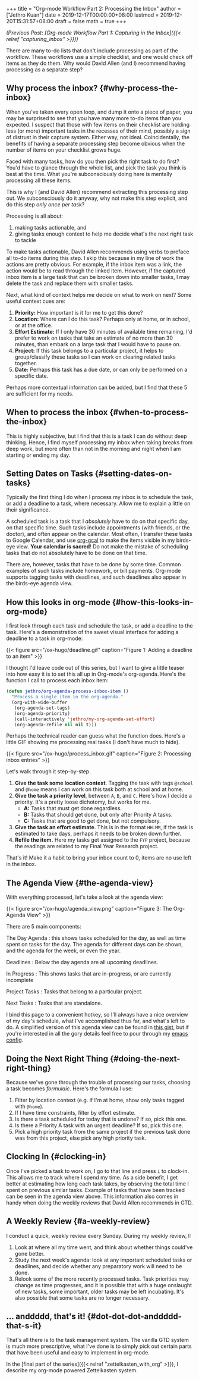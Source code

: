 +++
title = "Org-mode Workflow Part 2: Processing the Inbox"
author = ["Jethro Kuan"]
date = 2019-12-17T00:00:00+08:00
lastmod = 2019-12-20T15:31:57+08:00
draft = false
math = true
+++

_(Previous Post: [Org-mode Workflow Part 1: Capturing in the Inbox]({{< relref "capturing_inbox" >}}))_

There are many to-do lists that don't include processing as part of
the workflow. These workflows use a simple checklist, and one would
check off items as they do them. Why would David Allen (and I)
recommend having processing as a separate step?


## Why process the inbox? {#why-process-the-inbox}

When you've taken every open loop, and dump it onto a piece of paper,
you may be surprised to see that you have many more to-do items than
you expected. I suspect that those with few items on their checklist
are holding less (or more) important tasks in the recesses of their
mind, possibly a sign of distrust in their capture system. Either way,
not ideal. Coincidentally, the benefits of having a separate
processing step become obvious when the number of items on your
checklist grows huge.

Faced with many tasks, how do you then pick the right task to do
first? You'd have to glance through the whole list, and pick the task
you think is best at the time. What you're subconsciously doing here
is mentally processing all these items.

This is why I (and David Allen) recommend extracting this processing
step out. We subconsciously do it anyway, why not make this step
explicit, and do this step _only once per task_?

Processing is all about:

1.  making tasks actionable, and
2.  giving tasks enough context to help me decide what's the next right
    task to tackle

To make tasks actionable, David Allen recommends using verbs to
preface all to-do items during this step. I skip this because in my
line of work the actions are pretty obvious. For example, if the inbox
item was a link, the action would be to read through the linked item.
However, if the captured inbox item is a large task that can be broken
down into smaller tasks, I may delete the task and replace them with
smaller tasks.

Next, what kind of context helps me decide on what to work on next?
Some useful context cues are:

1.  **Priority:** How important is it for me to get this done?
2.  **Location:** Where can I do this task? Perhaps only at home, or in
    school, or at the office.
3.  **Effort Estimate:** If I only have 30 minutes of available time
    remaining, I'd prefer to work on tasks that take an estimate of no
    more than 30 minutes, than embark on a large task that I would have
    to pause on.
4.  **Project:** If this task belongs to a particular project, it helps
    to group/classify these tasks so I can work on clearing related
    tasks together.
5.  **Date:** Perhaps this task has a due date, or can only be performed
    on a specific date.

Perhaps more contextual information can be added, but I find that
these 5 are sufficient for my needs.


## When to process the inbox {#when-to-process-the-inbox}

This is highly subjective, but I find that this is a task I can do
without deep thinking. Hence, I find myself processing my inbox when
taking breaks from deep work, but more often than not in the morning
and night when I am starting or ending my day.


## Setting Dates on Tasks {#setting-dates-on-tasks}

Typically the first thing I do when I process my inbox is to schedule
the task, or add a deadline to a task, where necessary. Allow me to
explain a little on their significance.

A scheduled task is a task that I _absolutely_ have to do on that
specific day, on that specific time. Such tasks include appointments
(with friends, or the doctor), and often appear on the calendar. Most
often, I transfer these tasks to Google Calendar, and use [org-gcal](https://github.com/myuhe/org-gcal.el) to
make the items visible in my birds-eye view. **Your calendar is
sacred**! Do not make the mistake of scheduling tasks that do not
absolutely have to be done on that time.

There are, however, tasks that have to be done by some time. Common
examples of such tasks include homework, or bill payments. Org-mode
supports tagging tasks with deadlines, and such deadlines also appear
in the birds-eye agenda view.


## How this looks in org-mode {#how-this-looks-in-org-mode}

I first look through each task and schedule the task, or add a
deadline to the task. Here's a demonstration of the sweet visual
interface for adding a deadline to a task in org-mode:

{{< figure src="/ox-hugo/deadline.gif" caption="Figure 1: Adding a deadline to an item" >}}

I thought I'd leave code out of this series, but I want to give a
little teaser into how easy it is to set this all up in Org-mode's
org-agenda. Here's the function I call to process each inbox item:

```lisp
(defun jethro/org-agenda-process-inbox-item ()
  "Process a single item in the org-agenda."
  (org-with-wide-buffer
   (org-agenda-set-tags)
   (org-agenda-priority)
   (call-interactively 'jethro/my-org-agenda-set-effort)
   (org-agenda-refile nil nil t)))
```

Perhaps the technical reader can guess what the function does. Here's
a little GIF showing me processing real tasks (I don't have much to
hide).

{{< figure src="/ox-hugo/process_inbox.gif" caption="Figure 2: Processing inbox entries" >}}

Let's walk through it step-by-step.

1.  **Give the task some location context**. Tagging the task with tags
    `@school` and `@home` means I can work on this task both at school
    and at home.
2.  **Give the task a priority level**, between `A`, `B`, and `C`. Here's how I
    decide a priority. It's a pretty loose dichotomy, but works for me.
    -   **A:** Tasks that must get done regardless.
    -   **B:** Tasks that should get done, but only after Priority A tasks.
    -   **C:** Tasks that are good to get done, but not compulsory.
3.  **Give the task an effort estimate**. This is in the format `HH:MM`,
    if the task is estimated to take days, perhaps it needs to be
    broken down further.
4.  **Refile the item.** Here my tasks get assigned to the `FYP` project,
    because the readings are related to my Final Year Research project.

That's it! Make it a habit to bring your inbox count to 0, items are
no use left in the inbox.


## The Agenda View {#the-agenda-view}

With everything processed, let's take a look at the agenda view:

{{< figure src="/ox-hugo/agenda_view.png" caption="Figure 3: The Org-Agenda View" >}}

There are 5 main components:

The Day Agenda
: this shows tasks scheduled for the day, as well as
    time spent on tasks for the day. The agenda for different days can
    be shown, and the agenda for the week, or even the year.

Deadlines
: Below the day agenda are all upcoming deadlines.

In Progress
: This shows tasks that are in-progress, or are
    currently incomplete

Project Tasks
: Tasks that belong to a particular project.

Next Tasks
: Tasks that are standalone.

I bind this page to a convenient hotkey, so I'll always have a nice
overview of my day's schedule, what I've accomplished thus far, and
what's left to do. A simplified version of this agenda view can be
found in [this gist](https://gist.github.com/jethrokuan/78936a44f249e2c1a61b5184669a32d7), but if you're interested in all the gory details
feel free to pour through my [emacs config](https://github.com/jethrokuan/.emacs.d/blob/master/init.el).


## Doing the Next Right Thing {#doing-the-next-right-thing}

Because we've gone through the trouble of processing our tasks,
choosing a task becomes _formulaic_. Here's the formula I
use:

1.  Filter by location context (e.g. if I'm at home, show only tasks
    tagged with `@home`).
2.  If I have time constraints, filter by effort estimate.
3.  Is there a task scheduled for today that is undone? If so, pick this one.
4.  Is there a Priority A task with an urgent deadline? If so, pick
    this one.
5.  Pick a high priority task from the same project if the previous
    task done was from this project, else pick any high priority task.


## Clocking In {#clocking-in}

Once I've picked a task to work on, I go to that line and press `i` to
clock-in. This allows me to track where I spend my time. As a side
benefit, I get better at estimating how long each task takes, by
observing the total time I spent on previous similar tasks. Example of
tasks that have been tracked can be seen in the agenda view above.
This information also comes in handy when doing the weekly reviews
that David Allen recommends in GTD.


## A Weekly Review {#a-weekly-review}

I conduct a quick, weekly review every Sunday. During my weekly
review, I:

1.  Look at where all my time went, and think about whether things
    could've gone better.
2.  Study the next week's agenda: look at any important scheduled tasks
    or deadlines, and decide whether any preparatory work will need to
    be done.
3.  Relook some of the more recently processed tasks. Task priorities
    may change as time progresses, and it is possible that with a huge
    onslaught of new tasks, some important, older tasks may be left
    incubating. It's also possible that some tasks are no longer
    necessary.


## ... anddddd, that's it! {#dot-dot-dot-anddddd-that-s-it}

That's all there is to the task management system. The vanilla GTD
system is much more prescriptive, what I've done is to simply pick out
certain parts that have been useful and easy to implement in org-mode.

In the [final part of the series]({{< relref "zettelkasten_with_org" >}}), I describe my org-mode powered
Zettelkasten system.
